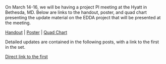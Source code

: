 On March 14-16, we will be having a project PI meeting 
at the Hyatt in Bethesda, MD. Below are links to the
handout, poster, and quad chart presenting the update
material on the EDDA project that will be presented at
the meeting.

[Handout](files/2017-3-13/handout_ascr_osu.docx) |
[Poster](files/2017-3-13/poster_ascr_osu.ppt) |
[Quad Chart](files/2017-3-13/quad_ascr_osu.ppt)

Detailed updates are contained in the following posts,
with a link to the first in the set.

[Direct link to the first](#Efficient-Distribution-based-Feature-Search-in-Multi-field-Datasets)
